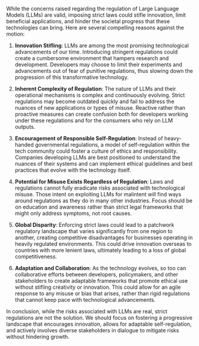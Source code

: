 While the concerns raised regarding the regulation of Large Language Models (LLMs) are valid, imposing strict laws could stifle innovation, limit beneficial applications, and hinder the societal progress that these technologies can bring. Here are several compelling reasons against the motion:

1. **Innovation Stifling**: LLMs are among the most promising technological advancements of our time. Introducing stringent regulations could create a cumbersome environment that hampers research and development. Developers may choose to limit their experiments and advancements out of fear of punitive regulations, thus slowing down the progression of this transformative technology.

2. **Inherent Complexity of Regulation**: The nature of LLMs and their operational mechanisms is complex and continuously evolving. Strict regulations may become outdated quickly and fail to address the nuances of new applications or types of misuse. Reactive rather than proactive measures can create confusion both for developers working under these regulations and for the consumers who rely on LLM outputs.

3. **Encouragement of Responsible Self-Regulation**: Instead of heavy-handed governmental regulations, a model of self-regulation within the tech community could foster a culture of ethics and responsibility. Companies developing LLMs are best positioned to understand the nuances of their systems and can implement ethical guidelines and best practices that evolve with the technology itself.

4. **Potential for Misuse Exists Regardless of Regulation**: Laws and regulations cannot fully eradicate risks associated with technological misuse. Those intent on exploiting LLMs for malintent will find ways around regulations as they do in many other industries. Focus should be on education and awareness rather than strict legal frameworks that might only address symptoms, not root causes.

5. **Global Disparity**: Enforcing strict laws could lead to a patchwork regulatory landscape that varies significantly from one region to another, creating competitive disadvantages for businesses operating in heavily regulated environments. This could drive innovation overseas to countries with more lenient laws, ultimately leading to a loss of global competitiveness.

6. **Adaptation and Collaboration**: As the technology evolves, so too can collaborative efforts between developers, policymakers, and other stakeholders to create adaptable frameworks that promote ethical use without stifling creativity or innovation. This could allow for an agile response to any misuse or bias that arises, rather than rigid regulations that cannot keep pace with technological advancements.

In conclusion, while the risks associated with LLMs are real, strict regulations are not the solution. We should focus on fostering a progressive landscape that encourages innovation, allows for adaptable self-regulation, and actively involves diverse stakeholders in dialogue to mitigate risks without hindering growth.